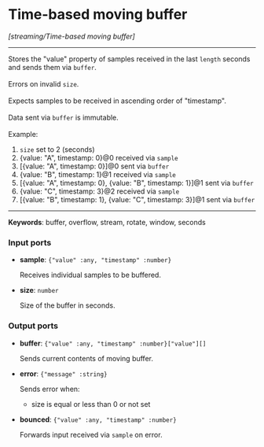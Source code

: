 # Time-based moving buffer

_[streaming/Time-based moving buffer]_

---

Stores the "value" property of samples received in the last `length` seconds and sends them via `buffer`.<br>
<br>
Errors on invalid `size`.<br>
<br>
Expects samples to be received in ascending order of "timestamp".<br>
<br>
Data sent via `buffer` is immutable.<br>
<br>
Example:<br>
1. `size` set to 2 (seconds)<br>
2. {value: "A", timestamp: 0}@0 received via `sample`<br>
3. [{value: "A", timestamp: 0}]@0 sent via `buffer`<br>
4. {value: "B", timestamp: 1}@1 received via `sample`<br>
5. [{value: "A", timestamp: 0}, {value: "B", timestamp: 1}]@1 sent via `buffer`<br>
6. {value: "C", timestamp: 3}@2 received via `sample`<br>
7. [{value: "B", timestamp: 1}, {value: "C", timestamp: 3}]@1 sent via `buffer`<br>

---

__Keywords__: buffer, overflow, stream, rotate, window, seconds

### Input ports

* __sample__: ` {"value" :any, "timestamp" :number} `


    Receives individual samples to be buffered.<br>


* __size__: ` number `


    Size of the buffer in seconds.<br>

### Output ports

* __buffer__: ` {"value" :any, "timestamp" :number}["value"][] `


    Sends current contents of moving buffer.<br>


* __error__: ` {"message" :string} `


    Sends error when:<br>
    * size is equal or less than 0 or not set<br>


* __bounced__: ` {"value" :any, "timestamp" :number} `


    Forwards input received via `sample` on error.<br>

